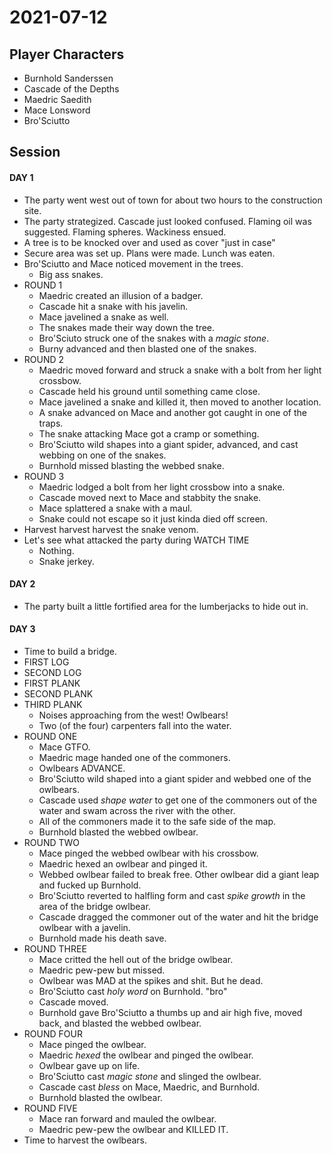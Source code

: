 # 2021-07-12
## Player Characters
* Burnhold Sanderssen
* Cascade of the Depths
* Maedric Saedith
* Mace Lonsword
* Bro'Sciutto
## Session
#### DAY 1
* The party went west out of town for about two hours to the construction site.
* The party strategized. Cascade just looked confused. Flaming oil was suggested. Flaming spheres. Wackiness ensued.
* A tree is to be knocked over and used as cover "just in case"
* Secure area was set up. Plans were made. Lunch was eaten.
* Bro'Sciutto and Mace noticed movement in the trees.
	* Big ass snakes.
* ROUND 1
	* Maedric created an illusion of a badger.
	* Cascade hit a snake with his javelin.
	* Mace javelined a snake as well.
	* The snakes made their way down the tree.
	* Bro'Sciuto struck one of the snakes with a _magic stone_.
	* Burny advanced and then blasted one of the snakes.
* ROUND 2
	* Maedric moved forward and struck a snake with a bolt from her light crossbow.
	* Cascade held his ground until something came close.
	* Mace javelined a snake and killed it, then moved to another location.
	* A snake advanced on Mace and another got caught in one of the traps.
	* The snake attacking Mace got a cramp or something.
	* Bro'Sciutto wild shapes into a giant spider, advanced, and cast webbing on one of the snakes.
	* Burnhold missed blasting the webbed snake.
* ROUND 3
	* Maedric lodged a bolt from her light crossbow into a snake.
	* Cascade moved next to Mace and stabbity the snake.
	* Mace splattered a snake with a maul.
	* Snake could not escape so it just kinda died off screen.
* Harvest harvest harvest the snake venom.
* Let's see what attacked the party during WATCH TIME
	* Nothing.
	* Snake jerkey.
#### DAY 2
* The party built a little fortified area for the lumberjacks to hide out in.
#### DAY 3
* Time to build a bridge.
* FIRST LOG
* SECOND LOG
* FIRST PLANK
* SECOND PLANK
* THIRD PLANK
	* Noises approaching from the west! Owlbears!
	* Two (of the four) carpenters fall into the water.
* ROUND ONE
	* Mace GTFO.
	* Maedric mage handed one of the commoners.
	* Owlbears ADVANCE.
	* Bro'Sciutto wild shaped into a giant spider and webbed one of the owlbears.
	* Cascade used _shape water_ to get one of the commoners out of the water and swam across the river with the other.
	* All of the commoners made it to the safe side of the map.
	* Burnhold blasted the webbed owlbear.
* ROUND TWO
	* Mace pinged the webbed owlbear with his crossbow.
	* Maedric hexed an owlbear and pinged it.
	* Webbed owlbear failed to break free. Other owlbear did a giant leap and fucked up Burnhold.
	* Bro'Sciutto reverted to halfling form and cast _spike growth_ in the area of the bridge owlbear.
	* Cascade dragged the commoner out of the water and hit the bridge owlbear with a javelin.
	* Burnhold made his death save.
* ROUND THREE
	* Mace critted the hell out of the bridge owlbear.
	* Maedric pew-pew but missed.
	* Owlbear was MAD at the spikes and shit. But he dead.
	* Bro'Sciutto cast _holy word_ on Burnhold. "bro"
	* Cascade moved.
	* Burnhold gave Bro'Sciutto a thumbs up and air high five, moved back, and blasted the webbed owlbear.
* ROUND FOUR
	* Mace pinged the owlbear.
	* Maedric _hexed_ the owlbear and pinged the owlbear.
	* Owlbear gave up on life.
	* Bro'Sciutto cast _magic stone_ and slinged the owlbear.
	* Cascade cast _bless_ on Mace, Maedric, and Burnhold.
	* Burnhold blasted the owlbear.
* ROUND FIVE
	* Mace ran forward and mauled the owlbear.
	* Maedric pew-pew the owlbear and KILLED IT.
* Time to harvest the owlbears.
<!--stackedit_data:
eyJoaXN0b3J5IjpbMTg5MjQxODE1Nyw1NzMwMjQ5NDQsLTg0OT
M5MDAwNywtMjA5Nzc2ODI0NSwxMzYwMDM0NDgyLC0xMjE4Nzk2
NTkzLC0xMDUwMjMzODAwLDQ2ODI2MTcwOSwtMTEzMTA0NTYyMi
wxMTA2ODk5NTA2LDY3NjM3MDA5MiwtNjY4NTczOTM2LDE2MTUx
MDY3NzEsLTIwMzk0NjIxMjcsLTExODAwOTU3OTcsLTE5ODc1MT
E0MTEsLTU1NjIzMjc5MywxOTYzOTIzNzE5LDI1MzE2NDYzOF19

-->